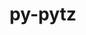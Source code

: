 ---
title: "py-pytz"
layout: cache
categories: [package, develop-2023-06-11]
meta: {"versions": ["2022.2.1"], "compilers": ["gcc@=11.1.0", "gcc@=11.3.0", "gcc@=7.5.0"], "oss": ["ubuntu18.04", "ubuntu20.04", "ubuntu22.04"], "platforms": ["linux"], "targets": ["ppc64le", "x86_64_v3"], "stacks": ["data-vis-sdk", "e4s", "e4s-power", "ml-linux-x86_64-cpu", "ml-linux-x86_64-cuda", "ml-linux-x86_64-rocm", "radiuss", "root"], "num_specs": 9, "num_specs_by_stack": {"root": 9, "data-vis-sdk": 2, "ml-linux-x86_64-cpu": 1, "ml-linux-x86_64-cuda": 1, "ml-linux-x86_64-rocm": 1, "e4s-power": 2, "e4s": 2, "radiuss": 2}}
spec_details: [{"hash": "3z4rehtb7zzwnjdbhlybwclgfxfam7t2", "compiler": "gcc@=11.1.0", "versions": ["2022.2.1"], "os": "ubuntu20.04", "platform": "linux", "target": "x86_64_v3", "variants": ["build_system=python_pip"], "stacks": ["root", "data-vis-sdk"], "size": "-", "tarball": "https://binaries.spack.io/releases/develop-2023-06-11/build_cache/linux-ubuntu20.04-x86_64_v3/gcc-11.1.0/py-pytz-2022.2.1/linux-ubuntu20.04-x86_64_v3-gcc-11.1.0-py-pytz-2022.2.1-3z4rehtb7zzwnjdbhlybwclgfxfam7t2.spack"}, {"hash": "i4qvfvaf6tnioak6semosreju5neq4xw", "compiler": "gcc@=11.3.0", "versions": ["2022.2.1"], "os": "ubuntu22.04", "platform": "linux", "target": "x86_64_v3", "variants": ["build_system=python_pip"], "stacks": ["ml-linux-x86_64-cpu", "ml-linux-x86_64-cuda", "ml-linux-x86_64-rocm", "root"], "size": "-", "tarball": "https://binaries.spack.io/releases/develop-2023-06-11/build_cache/linux-ubuntu22.04-x86_64_v3/gcc-11.3.0/py-pytz-2022.2.1/linux-ubuntu22.04-x86_64_v3-gcc-11.3.0-py-pytz-2022.2.1-i4qvfvaf6tnioak6semosreju5neq4xw.spack"}, {"hash": "2czytrb2jxo6nn2ztnuieio3vp2syidj", "compiler": "gcc@=11.1.0", "versions": ["2022.2.1"], "os": "ubuntu20.04", "platform": "linux", "target": "ppc64le", "variants": ["build_system=python_pip"], "stacks": ["e4s-power", "root"], "size": "-", "tarball": "https://binaries.spack.io/releases/develop-2023-06-11/build_cache/linux-ubuntu20.04-ppc64le/gcc-11.1.0/py-pytz-2022.2.1/linux-ubuntu20.04-ppc64le-gcc-11.1.0-py-pytz-2022.2.1-2czytrb2jxo6nn2ztnuieio3vp2syidj.spack"}, {"hash": "eoudclnsy5goymrazod3zxibutpvisqd", "compiler": "gcc@=11.1.0", "versions": ["2022.2.1"], "os": "ubuntu20.04", "platform": "linux", "target": "x86_64_v3", "variants": ["build_system=python_pip"], "stacks": ["root", "data-vis-sdk"], "size": "-", "tarball": "https://binaries.spack.io/releases/develop-2023-06-11/build_cache/linux-ubuntu20.04-x86_64_v3/gcc-11.1.0/py-pytz-2022.2.1/linux-ubuntu20.04-x86_64_v3-gcc-11.1.0-py-pytz-2022.2.1-eoudclnsy5goymrazod3zxibutpvisqd.spack"}, {"hash": "cxfvbq65q4dtnirl4idbbyrye7ozmcfn", "compiler": "gcc@=11.1.0", "versions": ["2022.2.1"], "os": "ubuntu20.04", "platform": "linux", "target": "ppc64le", "variants": ["build_system=python_pip"], "stacks": ["e4s-power", "root"], "size": "-", "tarball": "https://binaries.spack.io/releases/develop-2023-06-11/build_cache/linux-ubuntu20.04-ppc64le/gcc-11.1.0/py-pytz-2022.2.1/linux-ubuntu20.04-ppc64le-gcc-11.1.0-py-pytz-2022.2.1-cxfvbq65q4dtnirl4idbbyrye7ozmcfn.spack"}, {"hash": "7h4ibiyqsjnxsexo5qot6d7y4qf452l6", "compiler": "gcc@=11.1.0", "versions": ["2022.2.1"], "os": "ubuntu20.04", "platform": "linux", "target": "x86_64_v3", "variants": ["build_system=python_pip"], "stacks": ["e4s", "root"], "size": "-", "tarball": "https://binaries.spack.io/releases/develop-2023-06-11/build_cache/linux-ubuntu20.04-x86_64_v3/gcc-11.1.0/py-pytz-2022.2.1/linux-ubuntu20.04-x86_64_v3-gcc-11.1.0-py-pytz-2022.2.1-7h4ibiyqsjnxsexo5qot6d7y4qf452l6.spack"}, {"hash": "ledn3tbf3nl7r2sowqnu7ewphuidfjbv", "compiler": "gcc@=11.1.0", "versions": ["2022.2.1"], "os": "ubuntu20.04", "platform": "linux", "target": "x86_64_v3", "variants": ["build_system=python_pip"], "stacks": ["e4s", "root"], "size": "-", "tarball": "https://binaries.spack.io/releases/develop-2023-06-11/build_cache/linux-ubuntu20.04-x86_64_v3/gcc-11.1.0/py-pytz-2022.2.1/linux-ubuntu20.04-x86_64_v3-gcc-11.1.0-py-pytz-2022.2.1-ledn3tbf3nl7r2sowqnu7ewphuidfjbv.spack"}, {"hash": "medkql6lydxp3xwxgh3tzwl3lh5scler", "compiler": "gcc@=7.5.0", "versions": ["2022.2.1"], "os": "ubuntu18.04", "platform": "linux", "target": "x86_64_v3", "variants": ["build_system=python_pip"], "stacks": ["root", "radiuss"], "size": "-", "tarball": "https://binaries.spack.io/releases/develop-2023-06-11/build_cache/linux-ubuntu18.04-x86_64_v3/gcc-7.5.0/py-pytz-2022.2.1/linux-ubuntu18.04-x86_64_v3-gcc-7.5.0-py-pytz-2022.2.1-medkql6lydxp3xwxgh3tzwl3lh5scler.spack"}, {"hash": "lv5rh5kfrt2zmb6xo5lyoe3bbfwonbio", "compiler": "gcc@=7.5.0", "versions": ["2022.2.1"], "os": "ubuntu18.04", "platform": "linux", "target": "x86_64_v3", "variants": ["build_system=python_pip"], "stacks": ["root", "radiuss"], "size": "-", "tarball": "https://binaries.spack.io/releases/develop-2023-06-11/build_cache/linux-ubuntu18.04-x86_64_v3/gcc-7.5.0/py-pytz-2022.2.1/linux-ubuntu18.04-x86_64_v3-gcc-7.5.0-py-pytz-2022.2.1-lv5rh5kfrt2zmb6xo5lyoe3bbfwonbio.spack"}]
---